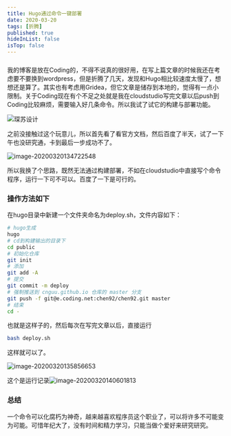 ```yaml
---
title: Hugo通过命令一键部署
date: 2020-03-20
tags: [折腾]
published: true
hideInList: false
isTop: false
---
```


###  

我的博客是放在Coding的，不得不说真的很好用，在写上篇文章的时候我还在考虑要不要换到wordpress，但是折腾了几天，发现和Hugo相比较速度太慢了，想想还是算了。其实也有考虑用Gridea，但它文章是储存到本地的，觉得有一点小限制。关于Coding现在有个不足之处就是我在cloudstudio写完文章以后push到Coding比较麻烦，需要输入好几条命令。所以我试了试它的构建与部署功能。

![琛苏设计](https://img.010316.xyz/usr/hugo/2020/03/image-20200320134407465.png)

之前没接触过这个玩意儿，所以首先看了看官方文档，然后百度了半天，试了一下午也没研究通，卡到最后一步成功不了。

![image-20200320134722548](https://img.010316.xyz/usr/hugo/2020/03/image-20200320134722548.png)

所以我换了个思路，既然无法通过构建部署，不如在cloudstudio中直接写个命令程序，运行一下可不可以。百度了一下是可行的。

### 操作方法如下

在hugo目录中新建一个文件夹命名为deploy.sh，文件内容如下：

```sh
# hugo生成
hugo
# cd到构建输出的目录下
cd public
# 初始化仓库
git init
# 添加
git add -A
# 提交
git commit -m deploy
# 强制推送到 cnguu.github.io 仓库的 master 分支
git push -f git@e.coding.net:chen92/chen92.git master
# 结束
cd -
```

也就是这样子的，然后每次在写完文章以后，直接运行 

```sh
bash deploy.sh
```

这样就可以了。

![image-20200320135856653](https://img.010316.xyz/usr/hugo/2020/03/image-20200320135856653.png)

这个是运行记录![image-20200320140601813](https://img.010316.xyz/usr/hugo/2020/03/image-20200320140601813.png)

### 总结

一个命令可以化腐朽为神奇，越来越喜欢程序员这个职业了，可以将许多不可能变为可能。可惜年纪大了，没有时间和精力学习，只能当做个爱好来研究研究。